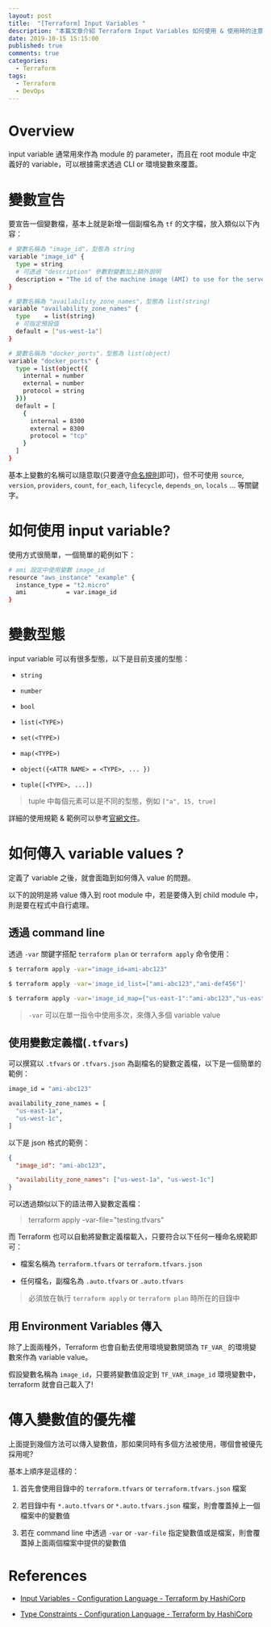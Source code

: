 ```yaml
---
layout: post
title:  "[Terraform] Input Variables "
description: "本篇文章介紹 Terraform Input Variables 如何使用 & 使用時的注意事項"
date: 2019-10-15 15:15:00
published: true
comments: true
categories:
  - Terraform
tags:
  - Terraform
  - DevOps
---
```



Overview
========

input variable 通常用來作為 module 的 parameter，而且在 root module 中定義好的 variable，可以根據需求透過 CLI or 環境變數來覆蓋。


變數宣告
=======

要宣告一個變數檔，基本上就是新增一個副檔名為 `tf` 的文字檔，放入類似以下內容：

```bash
# 變數名稱為 "image_id"，型態為 string
variable "image_id" {
  type = string
  # 可透過 "description" 參數對變數加上額外說明
  description = "The id of the machine image (AMI) to use for the server."
}

# 變數名稱為 "availability_zone_names"，型態為 list(string)
variable "availability_zone_names" {
  type    = list(string)
  # 可指定預設值
  default = ["us-west-1a"]
}

# 變數名稱為 "docker_ports"，型態為 list(object)
variable "docker_ports" {
  type = list(object({
    internal = number
    external = number
    protocol = string
  }))
  default = [
    {
      internal = 8300
      external = 8300
      protocol = "tcp"
    }
  ]
}
```

基本上變數的名稱可以隨意取(只要遵守[命名規則](https://www.terraform.io/docs/configuration/syntax.html#identifiers)即可)，但不可使用 `source`, `version`, `providers`, `count`, `for_each`, `lifecycle`, `depends_on`, `locals` ... 等關鍵字。


如何使用 input variable?
=======================

使用方式很簡單，一個簡單的範例如下：

```bash
# ami 設定中使用變數 image_id
resource "aws_instance" "example" {
  instance_type = "t2.micro"
  ami           = var.image_id
}
```


變數型態
=======

input variable 可以有很多型態，以下是目前支援的型態：

- `string`

- `number`

- `bool`

- `list(<TYPE>)`

- `set(<TYPE>)`

- `map(<TYPE>)`

- `object({<ATTR NAME> = <TYPE>, ... })`

- `tuple([<TYPE>, ...])`

> tuple 中每個元素可以是不同的型態，例如 `["a", 15, true]`

詳細的使用規範 & 範例可以參考[官網文件](https://www.terraform.io/docs/configuration/types.html)。


如何傳入 variable values ?
=========================

定義了 variable 之後，就會面臨到如何傳入 value 的問題。

以下的說明是將 value 傳入到 root module 中，若是要傳入到 child module 中，則是要在程式中自行處理。

## 透過 command line

透過 `-var` 關鍵字搭配 `terraform plan` or `terraform apply` 命令使用：

```bash
$ terraform apply -var="image_id=ami-abc123"

$ terraform apply -var='image_id_list=["ami-abc123","ami-def456"]'

$ terraform apply -var='image_id_map={"us-east-1":"ami-abc123","us-east-2":"ami-def456"}'
```

> `-var` 可以在單一指令中使用多次，來傳入多個 variable value

## 使用變數定義檔(`.tfvars`)

可以撰寫以 `.tfvars` or `.tfvars.json` 為副檔名的變數定義檔，以下是一個簡單的範例：

```bash
image_id = "ami-abc123"

availability_zone_names = [
  "us-east-1a",
  "us-west-1c",
]
```

以下是 json 格式的範例：

```json
{
  "image_id": "ami-abc123",

  "availability_zone_names": ["us-west-1a", "us-west-1c"]
}
```

可以透過類似以下的語法帶入變數定義檔：

> terraform apply -var-file="testing.tfvars"

而 Terraform 也可以自動將變數定義檔載入，只要符合以下任何一種命名規範即可：

- 檔案名稱為 `terraform.tfvars` or `terraform.tfvars.json`

- 任何檔名，副檔名為 `.auto.tfvars` or `.auto.tfvars`

> 必須放在執行 `terraform apply` or `terraform plan` 時所在的目錄中

## 用 Environment Variables 傳入

除了上面兩種外，Terraform 也會自動去使用環境變數開頭為 `TF_VAR_` 的環境變數來作為 variable value。

假設變數名稱為 `image_id`，只要將變數值設定到 `TF_VAR_image_id` 環境變數中，terraform 就會自己載入了!


傳入變數值的優先權
===============

上面提到幾個方法可以傳入變數值，那如果同時有多個方法被使用，哪個會被優先採用呢?

基本上順序是這樣的：

1. 首先會使用目錄中的 `terraform.tfvars` or `terraform.tfvars.json` 檔案

2. 若目錄中有 `*.auto.tfvars` or `*.auto.tfvars.json` 檔案，則會覆蓋掉上一個檔案中的變數值

3. 若在 command line 中透過 `-var` or `-var-file` 指定變數值或是檔案，則會覆蓋掉上面兩個檔案中提供的變數值



References
==========

- [Input Variables - Configuration Language - Terraform by HashiCorp](https://www.terraform.io/docs/configuration/variables.html)

- [Type Constraints - Configuration Language - Terraform by HashiCorp](https://www.terraform.io/docs/configuration/types.html)
